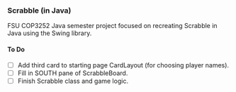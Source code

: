 ### Scrabble (in Java)
FSU COP3252 Java semester project focused on recreating Scrabble in Java using the Swing library.

#### To Do
- [ ] Add third card to starting page CardLayout (for choosing player names).
- [ ] Fill in SOUTH pane of ScrabbleBoard.
- [ ] Finish Scrabble class and game logic.
